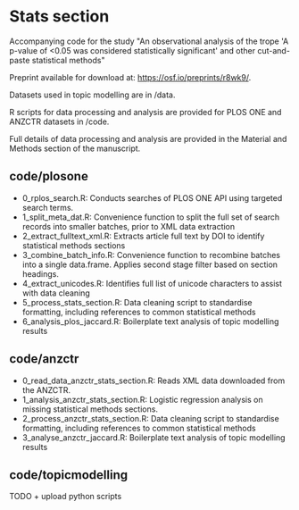 # Stats section
Accompanying code for the study "An observational analysis of the trope 'A p-value of <0.05 was considered statistically significant' and other cut-and-paste statistical methods"

Preprint available for download at: https://osf.io/preprints/r8wk9/.

Datasets used in topic modelling are in /data.

R scripts for data processing and analysis are provided for PLOS ONE and ANZCTR datasets in /code.

Full details of data processing and analysis are provided in the Material and Methods section of the manuscript.

## code/plosone
* 0_rplos_search.R: Conducts searches of PLOS ONE API using targeted search terms.
* 1_split_meta_dat.R: Convenience function to split the full set of search records into smaller batches, prior to XML data extraction
* 2_extract_fulltext_xml.R: Extracts article full text by DOI to identify statistical methods sections
* 3_combine_batch_info.R: Convenience function to recombine batches into a single data.frame. Applies second stage filter based on section headings.
* 4_extract_unicodes.R: Identifies full list of unicode characters to assist with data cleaning
* 5_process_stats_section.R: Data cleaning script to standardise formatting, including references to common statistical methods
* 6_analysis_plos_jaccard.R: Boilerplate text analysis of topic modelling results


## code/anzctr
* 0_read_data_anzctr_stats_section.R: Reads XML data downloaded from the ANZCTR.
* 1_analysis_anzctr_stats_section.R: Logistic regression analysis on missing statistical methods sections.
* 2_process_anzctr_stats_section.R: Data cleaning script to standardise formatting, including references to common statistical methods
* 3_analyse_anzctr_jaccard.R: Boilerplate text analysis of topic modelling results

## code/topicmodelling
TODO + upload python scripts
